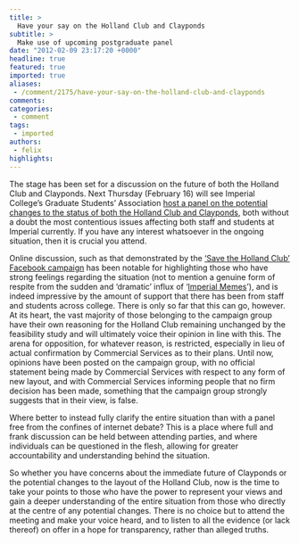 ```yaml
---
title: >
  Have your say on the Holland Club and Clayponds
subtitle: >
  Make use of upcoming postgraduate panel
date: "2012-02-09 23:17:20 +0000"
headline: true
featured: true
imported: true
aliases:
 - /comment/2175/have-your-say-on-the-holland-club-and-clayponds
comments:
categories:
 - comment
tags:
 - imported
authors:
 - felix
highlights:
---
```


The stage has been set for a discussion on the future of both the Holland Club and Clayponds. Next Thursday (February 16) will see Imperial College’s Graduate Students’ Association [host a panel on the potential changes to the status of both the Holland Club and Clayponds](http://www.facebook.com/events/247716935307061/), both without a doubt the most contentious issues affecting both staff and students at Imperial currently. If you have any interest whatsoever in the ongoing situation, then it is crucial you attend.

Online discussion, such as that demonstrated by the [‘Save the Holland Club’ Facebook campaign](http://www.facebook.com/savethehollandclub) has been notable for highlighting those who have strong feelings regarding the situation (not to mention a genuine form of respite from the sudden and ‘dramatic’ influx of ‘[Imperial Memes](http://www.facebook.com/ImperialMemes)’), and is indeed impressive by the amount of support that there has been from staff and students across college. There is only so far that this can go, however. At its heart, the vast majority of those belonging to the campaign group have their own reasoning for the Holland Club remaining unchanged by the feasibility study and will ultimately voice their opinion in line with this. The arena for opposition, for whatever reason, is restricted, especially in lieu of actual confirmation by Commercial Services as to their plans. Until now, opinions have been posted on the campaign group, with no official statement being made by Commercial Services with respect to any form of new layout, and with Commercial Services informing people that no firm decision has been made, something that the campaign group strongly suggests that in their view, is false.

Where better to instead fully clarify the entire situation than with a panel free from the confines of internet debate? This is a place where full and frank discussion can be held between attending parties, and where individuals can be questioned in the flesh, allowing for greater accountability and understanding behind the situation.

So whether you have concerns about the immediate future of Clayponds or the potential changes to the layout of the Holland Club, now is the time to take your points to those who have the power to represent your views and gain a deeper understanding of the entire situation from those who directly at the centre of any potential changes. There is no choice but to attend the meeting and make your voice heard, and to listen to all the evidence (or lack thereof) on offer in a hope for transparency, rather than alleged truths.
